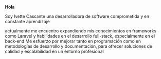 <strong>Hola</strong>
<p>Soy Ivette Cascante una desarrolladora de software comprometida y en constante aprendizaje</p>
<p> actualmente me encuentro expandiendo mis conocimientos en frameworks como Laravel y habilidades en el desarrollo full-stack, especialmente en el back-end
Me esfuerzo por mejorar tanto en programación como en metodologías de desarrollo y documentación, para ofrecer soluciones de calidad y escalabilidad en un entorno profesional</p>
